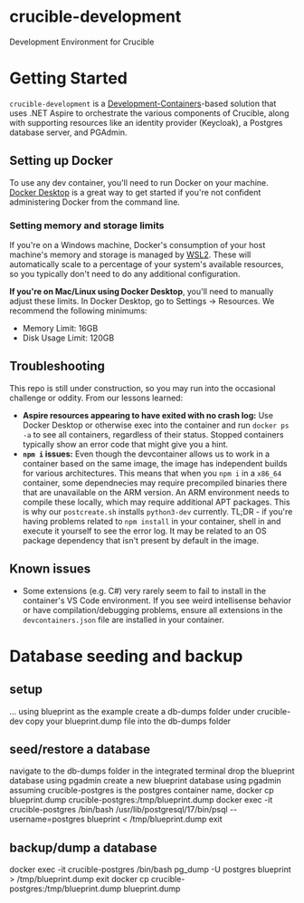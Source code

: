 # crucible-development

Development Environment for Crucible

# Getting Started

`crucible-development` is a [Development-Containers](https://containers.dev/)-based solution that uses .NET Aspire to orchestrate the various components of Crucible, along with supporting resources like an identity provider (Keycloak), a Postgres database server, and PGAdmin.

## Setting up Docker

To use any dev container, you'll need to run Docker on your machine. [Docker Desktop](https://www.docker.com/) is a great way to get started if you're not confident administering Docker from the command line.

### Setting memory and storage limits

If you're on a Windows machine, Docker's consumption of your host machine's memory and storage is managed by [WSL2](https://learn.microsoft.com/en-us/windows/wsl/about). These will automatically scale to a percentage of your system's available resources, so you typically don't need to do any additional configuration.

**If you're on Mac/Linux using Docker Desktop**, you'll need to manually adjust these limits. In Docker Desktop, go to Settings -> Resources. We recommend the following minimums:

- Memory Limit: 16GB
- Disk Usage Limit: 120GB

## Troubleshooting

This repo is still under construction, so you may run into the occasional challenge or oddity. From our lessons learned:

- **Aspire resources appearing to have exited with no crash log:** Use Docker Desktop or otherwise exec into the container and run `docker ps -a` to see all containers, regardless of their status. Stopped containers typically show an error code that might give you a hint.
- **`npm i` issues:** Even though the devcontainer allows us to work in a container based on the same image, the image has independent builds for various architectures. This means that when you `npm i` in a `x86_64` container, some dependnecies may require precompiled binaries there that are unavailable on the ARM version. An ARM environment needs to compile these locally, which may require additional APT packages. This is why our `postcreate.sh` installs `python3-dev` currently. TL;DR - if you're having problems related to `npm install` in your container, shell in and execute it yourself to see the error log. It may be related to an OS package dependency that isn't present by default in the image.

## Known issues

- Some extensions (e.g. C#) very rarely seem to fail to install in the container's VS Code environment. If you see weird intellisense behavior or have compilation/debugging problems, ensure all extensions in the `devcontainers.json` file are installed in your container.


# Database seeding and backup
## setup
... using blueprint as the example
create a db-dumps folder under crucible-dev
copy your blueprint.dump file into the db-dumps folder

## seed/restore a database
navigate to the db-dumps folder in the integrated terminal
drop the blueprint database using pgadmin
create a new blueprint database using pgadmin
assuming crucible-postgres is the postgres container name,
docker cp blueprint.dump crucible-postgres:/tmp/blueprint.dump
docker exec -it crucible-postgres /bin/bash
/usr/lib/postgresql/17/bin/psql --username=postgres blueprint < /tmp/blueprint.dump
exit

## backup/dump a database
docker exec -it crucible-postgres /bin/bash
pg_dump -U postgres blueprint > /tmp/blueprint.dump
exit
docker cp crucible-postgres:/tmp/blueprint.dump blueprint.dump
